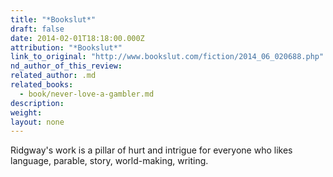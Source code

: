 ```yaml
---
title: "*Bookslut*"
draft: false
date: 2014-02-01T18:18:00.000Z
attribution: "*Bookslut*"
link_to_original: "http://www.bookslut.com/fiction/2014_06_020688.php"
nd_author_of_this_review:
related_author: .md
related_books:
  - book/never-love-a-gambler.md
description:
weight:
layout: none
---
```

Ridgway's work is a pillar of hurt and intrigue for everyone who likes language, parable, story, world-making, writing.

